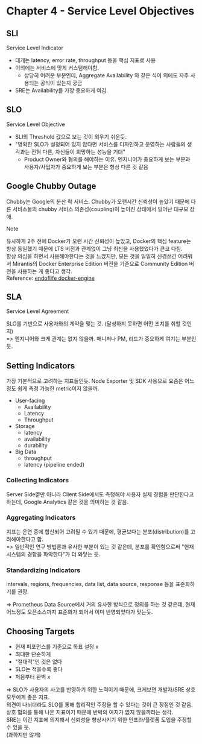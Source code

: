 # Chapter 4 - Service Level Objectives

## SLI

Service Level Indicator

- 대개는 latency, error rate, throughput 등을 핵심 지표로 사용
- 이외에는 서비스에 맞게 커스텀해야함.
  - 상당히 어려운 부분인데, Aggregate Availability 와 같은 식이 외에도 자주 사용되는 공식이 있는지 궁금
- SRE는 Availability를 가장 중요하게 여김.

## SLO

Service Level Objective

- SLI의 Threshold 값으로 보는 것이 외우기 쉬운듯.
- "명확한 SLO가 설정되어 있지 않다면 서비스를 디자인하고 운영하는 사람들의 생각과는 전혀 다른, 자신들이 희망하는 성능을 기대"
  - Product Owner와 협의를 해야하는 이유. 엔지니어가 중요하게 보는 부분과 사용자/사업자가 중요하게 보는 부분은 항상 다른 것 같음

## Google Chubby Outage

Chubby는 Google의 분산 락 서비스. Chubby가 오랜시간 신뢰성이 높았기 때문에 다른 서비스들의 chubby 서비스 의존성(coupling)이 높아진 상태에서 일어난 대규모 장애.

> [!NOTE]
> 유사하게 2주 전에 Docker가 오랜 시간 신뢰성이 높았고, Docker의 핵심 feature는 항상 동일했기 때문에 LTS 버전과 관계없이 그냥 최신을 사용했었다가 큰코 다침.  
> 항상 의심을 하면서 사용해야한다는 것을 느꼈지만, 모든 것을 일일히 신경쓰긴 어려워서 Mirantis의 Docker Enterprise Edition 버전을 기준으로 Community Edition 버전을 사용하는 게 좋다고 생각.  
> Reference: [endoflife docker-engine](https://endoflife.date/docker-engine)

## SLA

Service Level Agreement

SLO를 기반으로 사용자와의 계약을 맺는 것. (달성하지 못하면 어떤 조치를 취할 것인지)  
=> 엔지니어와 크게 관계는 없지 않을까. 매니저나 PM, 리드가 중요하게 여기는 부분인 듯.

## Setting Indicators

가장 기본적으로 고려하는 지표들인듯.
Node Exporter 및 SDK 사용으로 요즘은 어느정도 쉽게 측정 가능한 metric이지 않을까.

- User-facing
  - Availability
  - Latency
  - Throughput
- Storage
  - latency
  - availability
  - durability
- Big Data
  - throughput
  - latency (pipeline ended)

### Collecting Indicators

Server Side뿐만 아니라 Client Side에서도 측정해야 사용자 실제 경험을 판단한다고 하는데, Google Analytics 같은 것을 의미하는 것 같음.

### Aggregating Indicators

지표는 은연 중에 합산되어 고려될 수 있기 때문에, 평균보다는 분포(distribution)를 고려해야한다고 함.  
=> 일반적인 연구 방법론과 유사한 부분이 있는 것 같은데, 분포를 확인함으로써 "현재 시스템의 경향을 파악한다"가 더 와닿는 듯.

### Standardizing Indicators

intervals, regions, frequencies, data list, data source, response 등을 표준화하기를 권장.

=> Prometheus Data Source에서 거의 유사한 방식으로 정의를 하는 것 같은데, 현재 어느정도 오픈소스까지 표준화가 되어서 이미 반영되었다가 맞는듯.

## Choosing Targets

- 현재 퍼포먼스를 기준으로 목표 설정 x
- 최대한 단순하게
- "절대적"인 것은 없다
- SLO는 적을수록 좋다
- 처음부터 완벽 x

=> SLO가 사용자의 사고를 반영하기 위한 노력이기 때문에, 크게보면 개발자/SRE 상호 모두에게 좋은 지표.  
의견이 나뉘더라도 SLO를 통해 합리적인 주장을 할 수 있다는 것이 큰 장점인 것 같음. 상호 합의를 통해 나온 지표이기 때문에 반박의 여지가 없지 않을까라는 생각.  
SRE는 이런 지표에 의지해서 신뢰성을 향상시키기 위한 인프라/플랫폼 도입을 주장할 수 있을 듯.  
(과하지만 않게)
